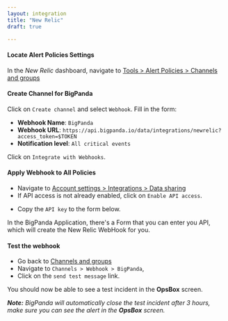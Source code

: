 ```yaml
---
layout: integration 
title: "New Relic"
draft: true

---
```

#### Locate Alert Policies Settings
In the *New Relic* dashboard, navigate to [Tools > Alert Policies > Channels and groups](https://rpm.newrelic.com/notification_channels)

<!-- section-separator -->

#### Create Channel for BigPanda
Click on `Create channel` and select `Webhook`. Fill in the form:

* **Webhook Name**: `BigPanda`
* **Webhook URL**: `https://api.bigpanda.io/data/integrations/newrelic?access_token=$TOKEN`
* **Notification level**: `All critical events`

Click on `Integrate with Webhooks`.

<!-- section-separator -->

#### Apply Webhook to All Policies

* Navigate to [Account settings > Integrations > Data sharing](https://rpm.newrelic.com/integrations?page=data_sharing)
* If API access is not already enabled, click on `Enable API access`.
<!-- include-start -->
* Copy the `API key` to the form below.

<!-- include 'integrations/newrelic/newrelic' -->
<!-- include-end -->
<!-- include-replace-start -->

In the BigPanda Application, there's a Form that you can enter you API, which will create the New Relic WebHook for you.

<!-- include-replace-end -->

<!-- section-separator -->

#### Test the webhook

* Go back to [Channels and groups](https://rpm.newrelic.com/notification_channels)
* Navigate to `Channels > Webhook > BigPanda`, 
* Click on the `send test message` link.

You should now be able to see a test incident in the **OpsBox** screen.

_**Note:** BigPanda will automatically close the test incident after 3 hours, make sure you can see the alert in the **OpsBox** screen._

